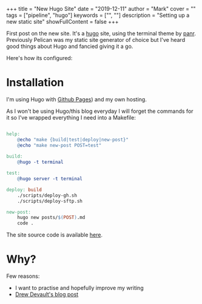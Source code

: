 +++
title = "New Hugo Site"
date = "2019-12-11"
author = "Mark"
cover = ""
tags = ["pipeline", "hugo"]
keywords = ["", ""]
description = "Setting up a new static site"
showFullContent = false
+++

First post on the new site. It's a [hugo](https://gohugo.io/) site, using the terminal theme by [panr](https://twitter.com/panr). Previously Pelican was my static site generator of choice but I've heard good things about Hugo and fancied giving it a go.

Here's how its configured:

# Installation

I'm using Hugo with [Github Pages](https://gohugo.io/hosting-and-deployment/hosting-on-github/)) and my own hosting. 

As I won't be using Hugo/this blog everyday I will forget the commands for it so I've wrapped everything I need into a Makefile:


```makefile

help:
	@echo "make {build|test|deploy|new-post}"
	@echo "make new-post POST=test"
	
build:
	@hugo -t terminal

test:
	@hugo server -t terminal

deploy: build
	./scripts/deploy-gh.sh
	./scripts/deploy-sftp.sh

new-post:
	hugo new posts/$(POST).md
	code .
```

The site source code is available [here](https://github.com/markopolo123/site-source).

# Why?

Few reasons: 
* I want to practise and hopefully improve my writing
* [Drew Devault's blog post](https://drewdevault.com/make-a-blog)